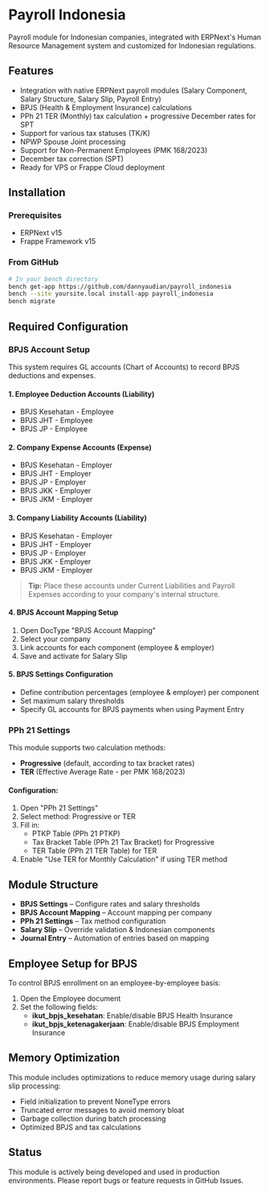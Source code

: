 # Payroll Indonesia

Payroll module for Indonesian companies, integrated with ERPNext's Human Resource Management system and customized for Indonesian regulations.

## Features

- Integration with native ERPNext payroll modules (Salary Component, Salary Structure, Salary Slip, Payroll Entry)
- BPJS (Health & Employment Insurance) calculations
- PPh 21 TER (Monthly) tax calculation + progressive December rates for SPT
- Support for various tax statuses (TK/K)
- NPWP Spouse Joint processing
- Support for Non-Permanent Employees (PMK 168/2023)
- December tax correction (SPT)
- Ready for VPS or Frappe Cloud deployment

## Installation

### Prerequisites
- ERPNext v15
- Frappe Framework v15

### From GitHub
```bash
# In your bench directory
bench get-app https://github.com/dannyaudian/payroll_indonesia
bench --site yoursite.local install-app payroll_indonesia
bench migrate
```

## Required Configuration

### BPJS Account Setup
This system requires GL accounts (Chart of Accounts) to record BPJS deductions and expenses.

#### 1. Employee Deduction Accounts (Liability)
- BPJS Kesehatan - Employee
- BPJS JHT - Employee
- BPJS JP - Employee

#### 2. Company Expense Accounts (Expense)
- BPJS Kesehatan - Employer
- BPJS JHT - Employer
- BPJS JP - Employer
- BPJS JKK - Employer
- BPJS JKM - Employer

#### 3. Company Liability Accounts (Liability)
- BPJS Kesehatan - Employer
- BPJS JHT - Employer
- BPJS JP - Employer
- BPJS JKK - Employer
- BPJS JKM - Employer

> **Tip:** Place these accounts under Current Liabilities and Payroll Expenses according to your company's internal structure.

#### 4. BPJS Account Mapping Setup
1. Open DocType "BPJS Account Mapping"
2. Select your company
3. Link accounts for each component (employee & employer)
4. Save and activate for Salary Slip

#### 5. BPJS Settings Configuration
- Define contribution percentages (employee & employer) per component
- Set maximum salary thresholds
- Specify GL accounts for BPJS payments when using Payment Entry

### PPh 21 Settings
This module supports two calculation methods:

- **Progressive** (default, according to tax bracket rates)
- **TER** (Effective Average Rate - per PMK 168/2023)

#### Configuration:
1. Open "PPh 21 Settings"
2. Select method: Progressive or TER
3. Fill in:
   - PTKP Table (PPh 21 PTKP)
   - Tax Bracket Table (PPh 21 Tax Bracket) for Progressive
   - TER Table (PPh 21 TER Table) for TER
4. Enable "Use TER for Monthly Calculation" if using TER method

## Module Structure
- **BPJS Settings** – Configure rates and salary thresholds
- **BPJS Account Mapping** – Account mapping per company
- **PPh 21 Settings** – Tax method configuration
- **Salary Slip** – Override validation & Indonesian components
- **Journal Entry** – Automation of entries based on mapping

## Employee Setup for BPJS
To control BPJS enrollment on an employee-by-employee basis:
1. Open the Employee document
2. Set the following fields:
   - **ikut_bpjs_kesehatan**: Enable/disable BPJS Health Insurance
   - **ikut_bpjs_ketenagakerjaan**: Enable/disable BPJS Employment Insurance

## Memory Optimization
This module includes optimizations to reduce memory usage during salary slip processing:
- Field initialization to prevent NoneType errors
- Truncated error messages to avoid memory bloat
- Garbage collection during batch processing
- Optimized BPJS and tax calculations

## Status
This module is actively being developed and used in production environments. Please report bugs or feature requests in GitHub Issues.